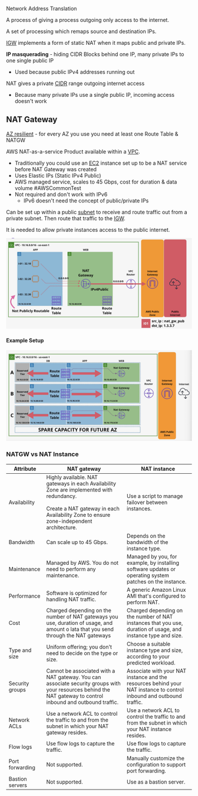 Network Address Translation

A process of giving a process outgoing only access to the internet.

A set of processing which remaps source and destination IPs.

[IGW](Routing%20&%20Internet%20Gateway.md#Internet%20Gateway%20(IGW)) implements a form of static NAT when it maps public and private IPs.

**IP masquerading** - hiding CIDR Blocks behind one IP, many private IPs to one single public IP
- Used because public IPv4 addresses running out

NAT gives a private [CIDR](VPC.md#VPC%20CIDR) range outgoing internet access
 - Because many private IPs use a single public IP, incoming access doesn't work

## NAT Gateway
[AZ resilient](../../Fundamentals/Resilience.md#AZ) - for every AZ you use you need at least one Route Table & NATGW

AWS NAT-as-a-service Product available within a [VPC](VPC.md).

- Traditionally you could use an [EC2](../../Compute/EC2/EC2.md) instance set up to be a NAT service before NAT Gateway was created
- Uses Elastic IPs (Static IPv4 Public)
- AWS managed service, scales to 45 Gbps, cost for duration & data volume #AWSCommonTest
- Not required and don't work with IPv6
	- IPv6 doesn't need the concept of public/private IPs

Can be set up within a public [subnet](Subnets.md) to receive and route traffic out from a private subnet. Then route that traffic to the [IGW](Routing%20&%20Internet%20Gateway.md#Internet%20Gateway%20(IGW)).

It is needed to allow private instances access to the public internet.

![Pasted image 20250222222509.png](_atts/Pasted%20image%2020250222222509.png)

#### Example Setup
![Pasted image 20250222223428.png](_atts/Pasted%20image%2020250222223428.png)

### NATGW vs NAT Instance

| Attribute       | NAT gateway                                                                                                                                                                              | NAT instance                                                                                                         |
| --------------- | ---------------------------------------------------------------------------------------------------------------------------------------------------------------------------------------- | -------------------------------------------------------------------------------------------------------------------- |
| Availability    | Highly available. NAT gateways in each Availability Zone are implemented with redundancy.<br><br>Create a NAT gateway in each Availability Zone to ensure zone-independent architecture. | Use a script to manage failover between instances.                                                                   |
| Bandwidth       | Can scale up to 45 Gbps.                                                                                                                                                                 | Depends on the bandwidth of the instance type.                                                                       |
| Maintenance     | Managed by AWS. You do not need to perform any maintenance.                                                                                                                              | Managed by you, for example, by installing software updates or operating system patches on the instance.             |
| Performance     | Software is optimized for handling NAT traffic.                                                                                                                                          | A generic Amazon Linux AMI that's configured to perform NAT.                                                         |
| Cost            | Charged depending on the number of NAT gateways you use, duration of usage, and amount o lata that you send through the NAT gateways                                                     | Charged depending on the number of NAT instances that you use, duration of usage, and instance type and size.        |
| Type and size   | Uniform offering; you don't need to decide on the type or size.                                                                                                                          | Choose a suitable instance type and size, according to your predicted workload.                                      |
| Security groups | Cannot be associated with a NAT gateway. You can associate security groups with your resources behind the NAT gateway to control inbound and outbound traffic.                           | Associate with your NAT instance and the resources behind your NAT instance to control inbound and outbound traffic. |
| Network ACLs    | Use a network ACL to control the traffic to and from the subnet in which your NAT gateway resides.                                                                                       | Use a network ACL to control the traffic to and from the subnet in which your NAT instance resides.                  |
| Flow logs       | Use flow logs to capture the traffic.                                                                                                                                                    | Use flow logs to capture the traffic.                                                                                |
| Port forwarding | Not supported.                                                                                                                                                                           | Manually customize the configuration to support port forwarding.                                                     |
| Bastion servers | Not supported.                                                                                                                                                                           | Use as a bastion server.                                                                                             |